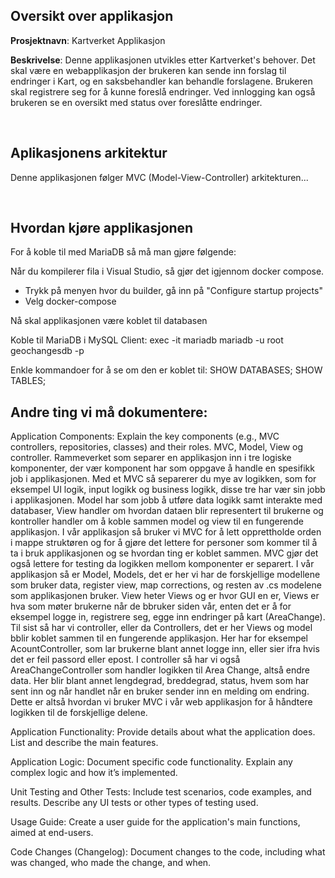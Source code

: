 <h2>Oversikt over applikasjon</h2>
<p><strong>Prosjektnavn</strong>: Kartverket Applikasjon</strong></p>

<p><strong>Beskrivelse</strong>: Denne applikasjonen utvikles etter Kartverket's behover. Det skal være en webapplikasjon der brukeren kan sende inn forslag til endringer i Kart, og en saksbehandler kan behandle forslagene. Brukeren skal registrere seg for å kunne foreslå endringer. Ved innlogging kan også brukeren se en oversikt med status over foreslåtte endringer.</p>
<br>
 
<h2>Aplikasjonens arkitektur</h2>
<p>Denne applikasjonen følger MVC (Model-View-Controller) arkitekturen...</p>
<br>

<h2>Hvordan kjøre applikasjonen</h2>
For å koble til med MariaDB så må man gjøre følgende:

Når du kompilerer fila i Visual Studio, så gjør det igjennom docker compose. 
 - Trykk på menyen hvor du builder, gå inn på "Configure startup projects"
 - Velg docker-compose

Nå skal applikasjonen være koblet til databasen


Koble til MariaDB i MySQL Client:
exec -it mariadb mariadb -u root geochangesdb -p

Enkle kommandoer for å se om den er koblet til: 
SHOW DATABASES;
SHOW TABLES;
<br>
<h2>Andre ting vi må dokumentere:</h2>

Application Components: Explain the key components (e.g., MVC controllers, repositories, classes) and their roles.
MVC, Model, View og controller. Rammeverket som separer en applikasjon inn i tre logiske komponenter, der vær komponent har som oppgave å handle en spesifikk job i applikasjonen. Med et MVC så separerer du mye av logikken, som for eksempel UI logik, input logikk og business logikk, disse tre har vær sin jobb i applikasjonen. 
Model har som jobb å utføre data logikk samt interakte med databaser, View handler om hvordan dataen blir representert til brukerne og kontroller handler om å koble sammen model og view til en fungerende applikasjon. 
I vår applikasjon så bruker vi MVC for å lett opprettholde orden i mappe struktøren og for å gjøre det lettere for personer som kommer til å ta i bruk applikasjonen og se hvordan ting er koblet sammen. MVC gjør det også lettere for testing da logikken mellom komponenter er separert. 
I vår applikasjon så er Model, Models, det er her vi har de forskjellige modellene som bruker data, register view, map corrections, og resten av .cs modelene som applikasjonen bruker. View heter Views og er hvor GUI en er, Views er hva som møter brukerne når de bbruker siden vår, enten det er å for eksempel logge in, registrere seg, egge inn endringer på kart (AreaChange). Til sist så har vi controller, eller da Controllers, det er her Views og model bblir koblet sammen til en fungerende applikasjon. Her har for eksempel AcountController, som lar brukerne blant annet logge inn, eller sier ifra hvis det er feil passord eller epost. I controller så har vi også AreaChangeController som handler logikken til Area Change, altså endre data. Her blir blant annet lengdegrad, breddegrad, status, hvem som har sent inn og når handlet når en bruker sender inn en melding om endring. 
Dette er altså hvordan vi bruker MVC i vår web applikasjon for å håndtere logikken til de forskjellige delene. 

Application Functionality: Provide details about what the application does. List and describe the main features.

Application Logic: Document specific code functionality. Explain any complex logic and how it’s implemented.

Unit Testing and Other Tests: Include test scenarios, code examples, and results. Describe any UI tests or other types of testing used.

Usage Guide: Create a user guide for the application's main functions, aimed at end-users.

Code Changes (Changelog): Document changes to the code, including what was changed, who made the change, and when.
